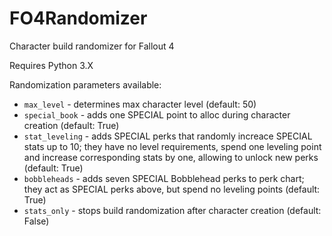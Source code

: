 # FO4Randomizer
Character build randomizer for Fallout 4

Requires Python 3.X

Randomization parameters available:
+ ```max_level``` - determines max character level (default: 50)
+ ```special_book``` - adds one SPECIAL point to alloc during character creation (default: True)
+ ```stat_leveling``` - adds SPECIAL perks that randomly increace SPECIAL stats up to 10; they have no level requirements, spend one leveling point and increase corresponding stats by one, allowing to unlock new perks (default: True)
+ ```bobbleheads``` - adds seven SPECIAL Bobblehead perks to perk chart; they act as SPECIAL perks above, but spend no leveling points  (default: True)
+ ```stats_only``` - stops build randomization after character creation (default: False)

